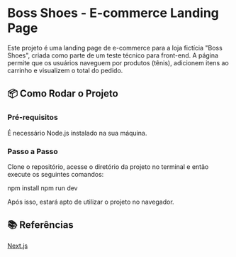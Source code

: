 # Boss Shoes - E-commerce Landing Page

Este projeto é uma landing page de e-commerce para a loja fictícia "Boss Shoes", criada como parte de um teste técnico para front-end. A página permite que os usuários naveguem por produtos (tênis), adicionem itens ao carrinho e visualizem o total do pedido.

## 📦 Como Rodar o Projeto

### Pré-requisitos

É necessário Node.js instalado na sua máquina.

### Passo a Passo

Clone o repositório, acesse o diretório da projeto no terminal e então execute os seguintes comandos:

npm install
npm run dev

Após isso, estará apto de utilizar o projeto no navegador.

## 📚 Referências

[Next.js](https://nextjs.org/docs)
